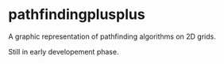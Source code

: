 # pathfindingplusplus

A graphic representation of pathfinding algorithms on 2D grids.

Still in early developement phase.

